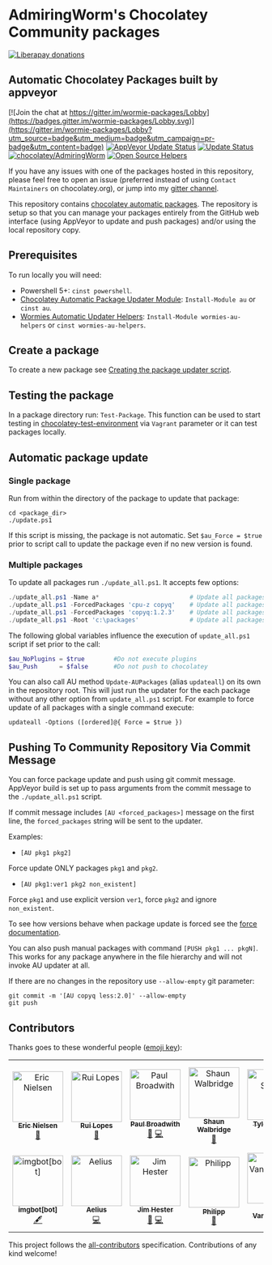 # AdmiringWorm's Chocolatey Community packages

[![Liberapay donations](https://img.shields.io/liberapay/receives/admiringworm.svg?logo=liberapay&style=flat-square)](https://liberapay.com/AdmiringWorm)

## Automatic Chocolatey Packages built by appveyor

[![Join the chat at https://gitter.im/wormie-packages/Lobby](https://badges.gitter.im/wormie-packages/Lobby.svg)](https://gitter.im/wormie-packages/Lobby?utm_source=badge&utm_medium=badge&utm_campaign=pr-badge&utm_content=badge)
[![AppVeyor Update Status](https://ci.appveyor.com/api/projects/status/github/AdmiringWorm/chocolatey-packages?svg=true)](https://ci.appveyor.com/project/AdmiringWorm/chocolatey-packages)
[![Update Status](https://img.shields.io/badge/Update-Status-blue.svg)](https://gist.github.com/AdmiringWorm/747b3ede98c9404e5cb6a399595e7ad1)
[![chocolatey/AdmiringWorm](https://img.shields.io/badge/Chocolatey-AdmiringWorm-yellowgreen.svg)](https://chocolatey.org/profiles/AdmiringWorm)
[![Open Source Helpers](https://www.codetriage.com/admiringworm/chocolatey-packages/badges/users.svg)](https://www.codetriage.com/admiringworm/chocolatey-packages)

If you have any issues with one of the packages hosted in this repository, please feel free to open an issue (preferred instead of using `Contact Maintainers` on chocolatey.org), or jump into my [gitter channel](https://gitter.im/wormie-packages/Lobby?utm_source=badge&utm_medium=badge&utm_campaign=pr-badge&utm_content=badge).

This repository contains [chocolatey automatic packages](https://chocolatey.org/docs/automatic-packages).
The repository is setup so that you can manage your packages entirely from the GitHub web interface (using AppVeyor to update and push packages) and/or using the local repository copy.

## Prerequisites

To run locally you will need:

- Powershell 5+: `cinst powershell`.
- [Chocolatey Automatic Package Updater Module](https://github.com/majkinetor/au): `Install-Module au` or `cinst au`.
- [Wormies Automatic Updater Helpers](https://github.com/WormieCorp/Wormies-AU-Helpers): `Install-Module wormies-au-helpers` or `cinst wormies-au-helpers`.

## Create a package

To create a new package see [Creating the package updater script](https://github.com/majkinetor/au#creating-the-package-updater-script).

## Testing the package

In a package directory run: `Test-Package`. This function can be used to start testing in [chocolatey-test-environment](https://github.com/majkinetor/chocolatey-test-environment) via `Vagrant` parameter or it can test packages locally.

## Automatic package update

### Single package

Run from within the directory of the package to update that package:

    cd <package_dir>
    ./update.ps1

If this script is missing, the package is not automatic.
Set `$au_Force = $true` prior to script call to update the package even if no new version is found.

### Multiple packages

To update all packages run `./update_all.ps1`. It accepts few options:

```powershell
./update_all.ps1 -Name a*                         # Update all packages which name start with letter 'a'
./update_all.ps1 -ForcedPackages 'cpu-z copyq'    # Update all packages and force cpu-z and copyq
./update_all.ps1 -ForcedPackages 'copyq:1.2.3'    # Update all packages but force copyq with explicit version
./update_all.ps1 -Root 'c:\packages'              # Update all packages in the c:\packages folder
```

The following global variables influence the execution of `update_all.ps1` script if set prior to the call:

```powershell
$au_NoPlugins = $true        #Do not execute plugins
$au_Push      = $false       #Do not push to chocolatey
```

You can also call AU method `Update-AUPackages` (alias `updateall`) on its own in the repository root. This will just run the updater for the each package without any other option from `update_all.ps1` script. For example to force update of all packages with a single command execute:

    updateall -Options ([ordered]@{ Force = $true })

## Pushing To Community Repository Via Commit Message

You can force package update and push using git commit message. AppVeyor build is set up to pass arguments from the commit message to the `./update_all.ps1` script.

If commit message includes `[AU <forced_packages>]` message on the first line, the `forced_packages` string will be sent to the updater.

Examples:

- `[AU pkg1 pkg2]`

Force update ONLY packages `pkg1` and `pkg2`.

- `[AU pkg1:ver1 pkg2 non_existent]`

Force `pkg1` and use explicit version `ver1`, force `pkg2` and ignore `non_existent`.

To see how versions behave when package update is forced see the [force documentation](https://github.com/majkinetor/au/blob/master/README.md#force-update).

You can also push manual packages with command `[PUSH pkg1 ... pkgN]`. This works for any package anywhere in the file hierarchy and will not invoke AU updater at all.

If there are no changes in the repository use `--allow-empty` git parameter:

    git commit -m '[AU copyq less:2.0]' --allow-empty
    git push

## Contributors

Thanks goes to these wonderful people ([emoji key](https://allcontributors.org/docs/en/emoji-key)):

<!-- ALL-CONTRIBUTORS-LIST:START - Do not remove or modify this section -->
<!-- prettier-ignore-start -->
<!-- markdownlint-disable -->
<table>
  <tr>
    <td align="center"><a href="https://github.com/ericbn"><img src="https://avatars3.githubusercontent.com/u/4120606?v=4" width="100px;" alt="Eric Nielsen"/><br /><sub><b>Eric Nielsen</b></sub></a><br /><a href="https://github.com/AdmiringWorm/chocolatey-packages/issues?q=author%3Aericbn+label%3Abug" title="Bug reports">🐛</a></td>
    <td align="center"><a href="http://ruilopes.com"><img src="https://avatars3.githubusercontent.com/u/43356?v=4" width="100px;" alt="Rui Lopes"/><br /><sub><b>Rui Lopes</b></sub></a><br /><a href="https://github.com/AdmiringWorm/chocolatey-packages/issues?q=author%3Argl+label%3Abug" title="Bug reports">🐛</a></td>
    <td align="center"><a href="https://pauby.com"><img src="https://avatars2.githubusercontent.com/u/12760779?v=4" width="100px;" alt="Paul Broadwith"/><br /><sub><b>Paul Broadwith</b></sub></a><br /><a href="https://github.com/AdmiringWorm/chocolatey-packages/issues?q=author%3Apauby+label%3Abug" title="Bug reports">🐛</a> <a href="https://github.com/AdmiringWorm/chocolatey-packages/commits?author=pauby" title="Code">💻</a></td>
    <td align="center"><a href="https://twitter.com/scw"><img src="https://avatars3.githubusercontent.com/u/1314?v=4" width="100px;" alt="Shaun Walbridge"/><br /><sub><b>Shaun Walbridge</b></sub></a><br /><a href="https://github.com/AdmiringWorm/chocolatey-packages/issues?q=author%3Ascw" title="Ideas, Planning, & Feedback">🤔</a></td>
    <td align="center"><a href="https://github.com/tylerszabo"><img src="https://avatars0.githubusercontent.com/u/315343?v=4" width="100px;" alt="Tyler Szabo"/><br /><sub><b>Tyler Szabo</b></sub></a><br /><a href="https://github.com/AdmiringWorm/chocolatey-packages/issues?q=author%3Atylerszabo" title="Ideas, Planning, & Feedback">🤔</a> <a href="https://github.com/AdmiringWorm/chocolatey-packages/commits?author=tylerszabo" title="Code">💻</a></td>
    <td align="center"><a href="https://github.com/quincunx"><img src="https://avatars2.githubusercontent.com/u/279130?v=4" width="100px;" alt="Christian Schuerer-Waldheim"/><br /><sub><b>Christian Schuerer-Waldheim</b></sub></a><br /><a href="https://github.com/AdmiringWorm/chocolatey-packages/issues?q=author%3Aquincunx+label%3Abug" title="Bug reports">🐛</a> <a href="https://github.com/AdmiringWorm/chocolatey-packages/commits?author=quincunx" title="Code">💻</a></td>
    <td align="center"><a href="https://github.com/MathNum"><img src="https://avatars2.githubusercontent.com/u/30048020?v=4" width="100px;" alt="MathNum"/><br /><sub><b>MathNum</b></sub></a><br /><a href="https://github.com/AdmiringWorm/chocolatey-packages/issues?q=author%3AMathNum" title="Ideas, Planning, & Feedback">🤔</a></td>
  </tr>
  <tr>
    <td align="center"><a href="https://github.com/apps/imgbot"><img src="https://avatars0.githubusercontent.com/in/4706?v=4" width="100px;" alt="imgbot[bot]"/><br /><sub><b>imgbot[bot]</b></sub></a><br /><a href="#content-imgbot[bot]" title="Content">🖋</a></td>
    <td align="center"><a href="https://github.com/AeliusSaionji"><img src="https://avatars3.githubusercontent.com/u/4342746?v=4" width="100px;" alt="Aelius"/><br /><sub><b>Aelius</b></sub></a><br /><a href="https://github.com/AdmiringWorm/chocolatey-packages/commits?author=AeliusSaionji" title="Code">💻</a></td>
    <td align="center"><a href="http://www.jimhester.com"><img src="https://avatars3.githubusercontent.com/u/205275?v=4" width="100px;" alt="Jim Hester"/><br /><sub><b>Jim Hester</b></sub></a><br /><a href="https://github.com/AdmiringWorm/chocolatey-packages/commits?author=jimhester" title="Documentation">📖</a> <a href="https://github.com/AdmiringWorm/chocolatey-packages/commits?author=jimhester" title="Code">💻</a></td>
    <td align="center"><a href="https://github.com/phihub"><img src="https://avatars2.githubusercontent.com/u/6604490?v=4" width="100px;" alt="Philipp"/><br /><sub><b>Philipp</b></sub></a><br /><a href="https://github.com/AdmiringWorm/chocolatey-packages/issues?q=author%3Aphihub" title="Ideas, Planning, & Feedback">🤔</a></td>
    <td align="center"><a href="https://ghuser.io/jayvdb"><img src="https://avatars1.githubusercontent.com/u/15092?v=4" width="100px;" alt="John Vandenberg"/><br /><sub><b>John Vandenberg</b></sub></a><br /><a href="https://github.com/AdmiringWorm/chocolatey-packages/issues?q=author%3Ajayvdb" title="Ideas, Planning, & Feedback">🤔</a></td>
  </tr>
</table>

<!-- markdownlint-enable -->
<!-- prettier-ignore-end -->

<!-- ALL-CONTRIBUTORS-LIST:END -->

This project follows the [all-contributors](https://github.com/all-contributors/all-contributors) specification. Contributions of any kind welcome!
